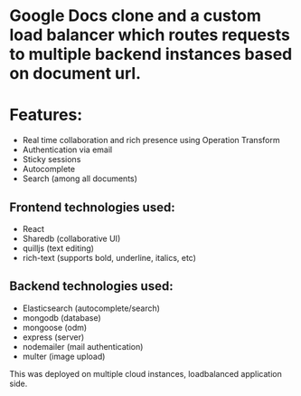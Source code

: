 # Google Docs clone and a custom load balancer which routes requests to multiple backend instances based on document url. 
# Features:
- Real time collaboration and rich presence using Operation Transform
- Authentication via email
- Sticky sessions
- Autocomplete
- Search (among all documents)

## Frontend technologies used:
- React
- Sharedb (collaborative UI)
- quilljs (text editing)
- rich-text (supports bold, underline, italics, etc)

## Backend technologies used:
- Elasticsearch (autocomplete/search)
- mongodb (database)
- mongoose (odm)
- express (server)
- nodemailer (mail authentication)
- multer (image upload)


This was deployed on multiple cloud instances, loadbalanced application side.
